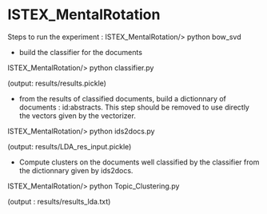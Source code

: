 # ISTEX_MentalRotation

Steps to run the experiment :
ISTEX_MentalRotation/>  python bow_svd

- build the classifier for the documents

ISTEX_MentalRotation/> python classifier.py 

(output: results/results.pickle)

- from the results of classified documents, build a dictionnary of documents : id:abstracts. This step should be removed to use directly the vectors given by the vectorizer.

ISTEX_MentalRotation/>  python ids2docs.py 

(output: results/LDA_res_input.pickle)

- Compute clusters on the documents well classified by the classifier from the dictionnary given by ids2docs.

ISTEX_MentalRotation/>  python Topic_Clustering.py 

(output : results/results_lda.txt)

